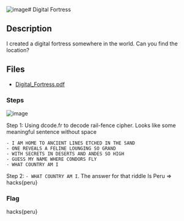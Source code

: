 ![image](https://github.com/user-attachments/assets/59884869-88d6-44be-bbbe-191cd81b48ef)# Digital Fortress

## Description

I created a digital fortress somewhere in the world. Can you find the location?

## Files

* [Digital_Fortress.pdf](<files/Digital_Fortress.pdf>)

### Steps

![image](https://github.com/user-attachments/assets/1165a1dc-82d6-4521-acc6-20d6b1ad9404)

Step 1: Using dcode.fr to decode rail-fence cipher. Looks like some meaningful sentence without space

```plaintext
- I AM HOME TO ANCIENT LINES ETCHED IN THE SAND
- ONE REVEALS A FELINE LOUNGING SO GRAND
- WITH SECRETS IN DESERTS AND ANDES SO HIGH
- GUESS MY NAME WHERE CONDORS FLY
- WHAT COUNTRY AM I
```

Step 2: `- WHAT COUNTRY AM I`. The answer for that riddle Is Peru => hacks{peru}

### Flag
hacks{peru}
